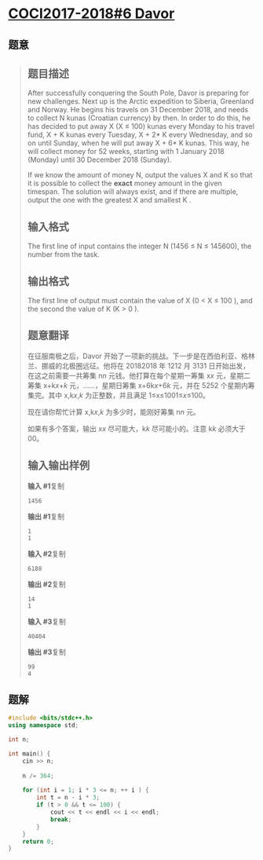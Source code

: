 #  [COCI2017-2018#6 Davor](https://www.luogu.com.cn/problem/P4956)

## 题意

>   ## 题目描述
>
>   After successfully conquering the South Pole, Davor is preparing for new challenges. Next up is the Arctic expedition to Siberia, Greenland and Norway. He begins his travels on 31 December 2018, and needs to collect N kunas (Croatian currency) by then. In order to do this, he has decided to put away X (X ≤ 100) kunas every Monday to his travel fund, X + K kunas every Tuesday, X + 2* K every Wednesday, and so on until Sunday, when he will put away X + 6* K kunas. This way, he will collect money for 52 weeks, starting with 1 January 2018 (Monday) until 30 December 2018 (Sunday).
>
>   If we know the amount of money N, output the values X and K so that it is possible to collect the **exact** money amount in the given timespan. The solution will always exist, and if there are multiple, output the one with the greatest X  and smallest K .
>
>   ## 输入格式
>
>   The first line of input contains the integer N (1456 ≤ N ≤ 145600), the number from the task.
>
>   ## 输出格式
>
>   The first line of output must contain the value of X (0 < X ≤ 100 ), and the second the value of K (K > 0 ).
>
>   ## 题意翻译
>
>   在征服南极之后，Davor 开始了一项新的挑战。下一步是在西伯利亚、格林兰、挪威的北极圈远征。他将在 20182018 年 1212 月 3131 日开始出发，在这之前需要一共筹集 n*n* 元钱。他打算在每个星期一筹集 x*x* 元，星期二筹集 x+k*x*+*k* 元，……，星期日筹集 x+6k*x*+6*k* 元，并在 5252 个星期内筹集完。其中 x,k*x*,*k* 为正整数，并且满足 1≤x≤1001≤*x*≤100。
>
>   现在请你帮忙计算 x,k*x*,*k* 为多少时，能刚好筹集 n*n* 元。
>
>   如果有多个答案，输出 x*x* 尽可能大，k*k* 尽可能小的。注意 k*k* 必须大于 00。
>
>   ## 输入输出样例
>
>   **输入 #1**复制
>
>   ```
>   1456
>   ```
>
>   **输出 #1**复制
>
>   ```
>   1
>   1
>   ```
>
>   **输入 #2**复制
>
>   ```
>   6188
>   ```
>
>   **输出 #2**复制
>
>   ```
>   14
>   1
>   ```
>
>   **输入 #3**复制
>
>   ```
>   40404
>   ```
>
>   **输出 #3**复制
>
>   ```
>   99
>   4
>   ```

## 题解



```c++
#include <bits/stdc++.h>
using namespace std;

int n;

int main() {
    cin >> n;
    
    n /= 364;
    
    for (int i = 1; i * 3 <= n; ++ i ) {
        int t = n - i * 3;
        if (t > 0 && t <= 100) {
            cout << t << endl << i << endl;
            break;
        }
    }
    return 0;
}
```



```python3

```


